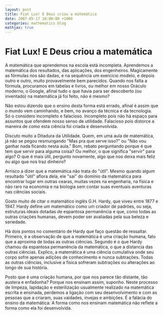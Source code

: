 ```yaml
---
layout: post
title: Fiat Lux! E Deus criou a matemática
date: 2007-05-17 10:00:00 +1000
categories: mathematics blog
mathjax: true
---
```


# Fiat Lux! E Deus criou a matemática

A matemática que aprendemos na escola está incompleta. Aprendemos a matemática dos resultados, das aplicações, dos engenheiros. Magicamente as fórmulas nos são dadas, e na sequência um exercício modelo, e depois outro e outro, muito provavelmente bem parecidos. Quando nos falta a fórmula, procuramos em tabelas e livros, ou melhor em nosso Oráculo moderno, o Google, afinal tudo o que havia para ser descoberto (ou inventado) na matemática já foi feito, não é mesmo?

Não estou dizendo que o ensino desta forma está errado, afinal é assim que o mundo vem caminhando, e bem, no avanço da técnica e da tecnologia. Só o considero incompleto e falacioso. Incompleto pois não há espaço para assuntos que ofendem nosso senso de utilidade. Falacioso pois distorce a maneira de como esta ciência foi criada e desenvolvida.

Discuto muito a Ditadura da Utilidade. Quem, em uma aula de matemática, já não se pegou resmungando "Mas pra que serve isso?" ou "Não vou ganhar nada ficando nesta aula." Bom, rebato perguntando porque é que tem que servir para alguma coisa? Ou melhor, o que significa "servir" para algo? O que é mais útil, pergunto novamente, algo que nos deixa mais feliz ou algo que nos traz dinheiro?

Arrisco a dizer que a matemática não trata do "útil". Mesmo quando algum resultado "útil" aflora dela, ele "sai" do domínio da matemática para encontrar lugar em outras cearas, muitas vezes na engenharia, na física e não raro na economia e na biologia sem contar suas eventuais aventuras nas ciências sociais.

Gosto muito de citar o matemático inglês G.H. Hardy, que viveu entre 1877 e 1947. Hardy define um matemático como um criador de padrões, ou seja, estruturas ideais dotadas de espantosa permanência e que, como todas as outras criações humanas, devem poder ser avaliadas pela sua beleza e seriedade.

Há dois pontos no comentário de Hardy que faço questão de ressaltar. Primeiro, é a observação de que a matemática é uma criação humana, fato que a aproxima de todas as outras ciências. Segundo é o que Hardy chamou da espantosa permanência da matemática, o que a distancia das outras ciências. Explico, a matemática é uma ciência cumulativa onde seu corpo sofre apenas adições de conhecimento e nunca subtrações. Todas as outras ciências, inclusive a física sofreram subtrações ou alterações ao longo de sua história.

Posto que é uma criação humana, por que nos parece tão distante, tão austera e enfadonha? Porque nos ensinam assim, suponho. Neste processo de limpeza, lapidação e esterilização usualmente realizado na matemática escrita e ensinada, perdemos a ligação com seu desenvolvimento e com as pessoas que a criaram, suas vaidades, invejas e ambições. É a falácia do ensino da matemática: A forma como nos ensinam matemática não reflete a forma como ela foi desenvolvida.


